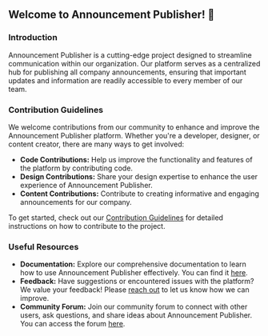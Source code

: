 ## Welcome to Announcement Publisher! 👋

### Introduction

Announcement Publisher is a cutting-edge project designed to streamline communication within our organization. Our platform serves as a centralized hub for publishing all company announcements, ensuring that important updates and information are readily accessible to every member of our team.

### Contribution Guidelines

We welcome contributions from our community to enhance and improve the Announcement Publisher platform. Whether you're a developer, designer, or content creator, there are many ways to get involved:

- **Code Contributions:** Help us improve the functionality and features of the platform by contributing code.
- **Design Contributions:** Share your design expertise to enhance the user experience of Announcement Publisher.
- **Content Contributions:** Contribute to creating informative and engaging announcements for our company.

To get started, check out our [Contribution Guidelines](link_to_contribution_guidelines) for detailed instructions on how to contribute to the project.

### Useful Resources

- **Documentation:** Explore our comprehensive documentation to learn how to use Announcement Publisher effectively. You can find it [here](link_to_documentation).
- **Feedback:** Have suggestions or encountered issues with the platform? We value your feedback! Please [reach out](link_to_feedback) to let us know how we can improve.
- **Community Forum:** Join our community forum to connect with other users, ask questions, and share ideas about Announcement Publisher. You can access the forum [here](link_to_forum).
